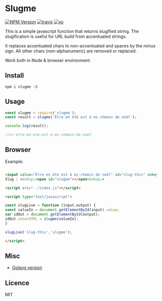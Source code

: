 # Slugme

[![NPM Version][npm-version]][npm-url]
[![travis][travis-badge]][travis-url]
[![xo][xo-badge]][xo-url]

This is a simple javascript function that returns slugified string.
The slugification is useful for URL build from accentuated strings.

It replaces accentuated chars to non-accentuated and spaces by the minus sign. All other chars (non-alphanumeric) are removed or replaced.

Work both in Node & browser environment.

## Install

```
npm i slugme -S
```

## Usage

```js
const slugme = require('slugme');
const result = slugme('Être en été est à mi-chemin de noël');

console.log(result);

//=> etre-en-ete-est-a-mi-chemin-de-noel

```

## Browser

Example:

```html

<input value="Être en été est à mi-chemin de noël" id="slug-this" onkeyup="slugLive('slug-this','slugme');" />
Slug : «&nbsp;<span id="slugme"></span>&nbsp;»

<script src="../index.js"></script>

<script type="text/javascript">

const slugLive = function (input,output) {
const valueIn = document.getElementById(input).value;
var idOut = document.getElementById(output);
idOut.innerHTML = slugme(valueIn);
}

slugLive('slug-this','slugme');

</script>


```

## Misc

- [Golang version](https://github.com/metal3d/go-slugify)

## Licence

MIT

[npm-version]:https://img.shields.io/npm/v/slugme.svg
[npm-url]: https://npmjs.org/package/slugme
[travis-badge]: http://img.shields.io/travis/arthurlacoste/js-slug-me.svg
[travis-url]: https://travis-ci.org/arthurlacoste/js-slug-me
[xo-badge]: https://img.shields.io/badge/code_style-XO-5ed9c7.svg
[xo-url]: https://github.com/sindresorhus/xo
